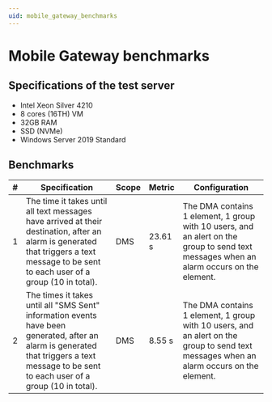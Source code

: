 ```yaml
---
uid: mobile_gateway_benchmarks
---
```


# Mobile Gateway benchmarks

## Specifications of the test server

- Intel Xeon Silver 4210
- 8 cores (16TH) VM
- 32GB RAM
- SSD (NVMe)
- Windows Server 2019 Standard

## Benchmarks

| \# | Specification | Scope | Metric | Configuration |
| -- | ------------- | ----- | ------ | ------------- |
| 1 | The time it takes until all text messages have arrived at their destination, after an alarm is generated that triggers a text message to be sent to each user of a group (10 in total). | DMS | 23.61 s | The DMA contains 1 element, 1 group with 10 users, and an alert on the group to send text messages when an alarm occurs on the element. |
| 2 | The times it takes until all "SMS Sent" information events have been generated, after an alarm is generated that triggers a text message to be sent to each user of a group (10 in total). | DMS | 8.55 s | The DMA contains 1 element, 1 group with 10 users, and an alert on the group to send text messages when an alarm occurs on the element. |
